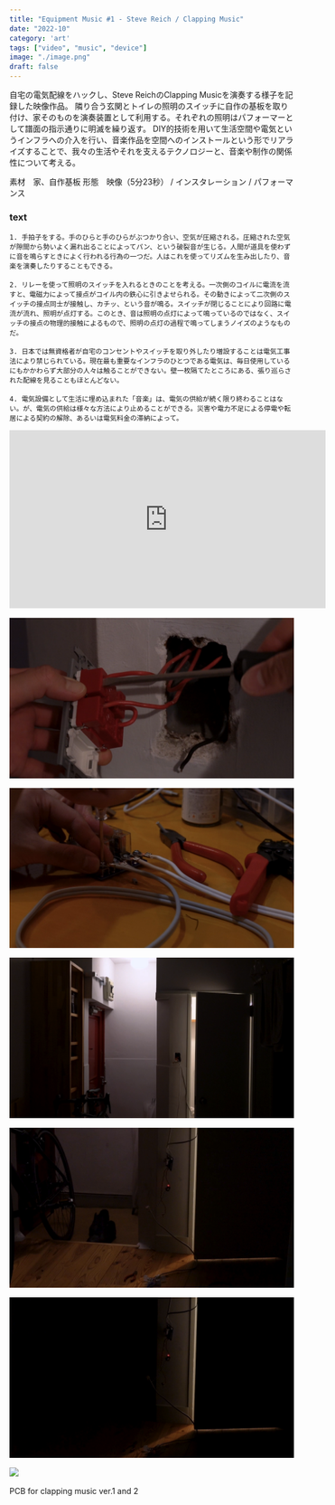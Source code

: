 ```yaml
---
title: "Equipment Music #1 - Steve Reich / Clapping Music"
date: "2022-10"
category: 'art'
tags: ["video", "music", "device"]
image: "./image.png"
draft: false
---
```



自宅の電気配線をハックし、Steve ReichのClapping Musicを演奏する様子を記録した映像作品。
隣り合う玄関とトイレの照明のスイッチに自作の基板を取り付け、家そのものを演奏装置として利用する。それぞれの照明はパフォーマーとして譜面の指示通りに明滅を繰り返す。
DIY的技術を用いて生活空間や電気というインフラへの介入を行い、音楽作品を空間へのインストールという形でリアライズすることで、我々の生活やそれを支えるテクノロジーと、音楽や制作の関係性について考える。

素材　家、自作基板
形態　映像（5分23秒） / インスタレーション / パフォーマンス

### text
```
1. 手拍子をする。手のひらと手のひらがぶつかり合い、空気が圧縮される。圧縮された空気が隙間から勢いよく漏れ出ることによってパン、という破裂音が生じる。人間が道具を使わずに音を鳴らすときによく行われる行為の一つだ。人はこれを使ってリズムを生み出したり、音楽を演奏したりすることもできる。

2. リレーを使って照明のスイッチを入れるときのことを考える。一次側のコイルに電流を流すと、電磁力によって接点がコイル内の鉄心に引きよせられる。その動きによって二次側のスイッチの接点同士が接触し、カチッ、という音が鳴る。スイッチが閉じることにより回路に電流が流れ、照明が点灯する。このとき、音は照明の点灯によって鳴っているのではなく、スイッチの接点の物理的接触によるもので、照明の点灯の過程で鳴ってしまうノイズのようなものだ。

3. 日本では無資格者が自宅のコンセントやスイッチを取り外したり増設することは電気工事法により禁じられている。現在最も重要なインフラのひとつである電気は、毎日使用しているにもかかわらず大部分の人々は触ることができない。壁一枚隔てたところにある、張り巡らされた配線を見ることもほとんどない。

4. 電気設備として生活に埋め込まれた「音楽」は、電気の供給が続く限り終わることはない。が、電気の供給は様々な方法により止めることができる。災害や電力不足による停電や転居による契約の解除、あるいは電気料金の滞納によって。
```

<iframe width="560" height="315" src="https://www.youtube.com/embed/9gscVlS31B0" title="YouTube video player" frameborder="0" allow="accelerometer; autoplay; clipboard-write; encrypted-media; gyroscope; picture-in-picture" allowfullscreen></iframe>

![](./01.png)

![](./02.png)

![](./03.png)

![](./04.png)

![](./05.png)


![](./06.png)

PCB for clapping music ver.1 and 2